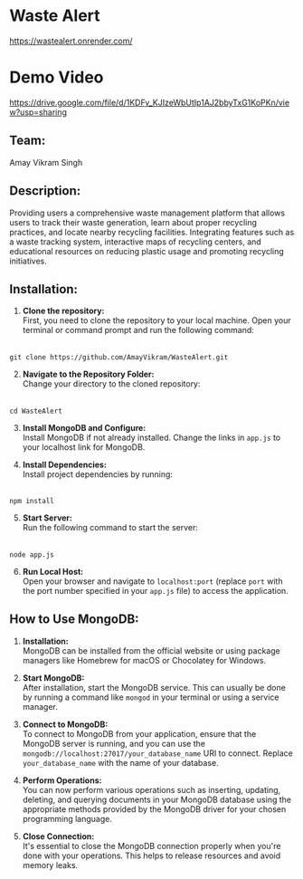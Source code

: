 # Waste Alert
https://wastealert.onrender.com/

# Demo Video
https://drive.google.com/file/d/1KDFv_KJIzeWbUtIp1AJ2bbyTxG1KoPKn/view?usp=sharing

## Team:
Amay Vikram Singh
## Description:
Providing users  a comprehensive waste management platform that allows users to track their waste generation, learn about proper recycling practices, and locate nearby recycling facilities. Integrating features such as a waste tracking system, interactive maps of recycling centers, and educational resources on reducing plastic usage and promoting recycling initiatives.

## Installation:

1. **Clone the repository:**  
   First, you need to clone the repository to your local machine. Open your terminal or command prompt and run the following command:

######
    git clone https://github.com/AmayVikram/WasteAlert.git

2. **Navigate to the Repository Folder:**  
Change your directory to the cloned repository:

######
    cd WasteAlert

3. **Install MongoDB and Configure:**  
Install MongoDB if not already installed. Change the links in `app.js` to your localhost link for MongoDB.

4. **Install Dependencies:**  
Install project dependencies by running:

######
    npm install


5. **Start Server:**  
Run the following command to start the server:

######
    node app.js


6. **Run Local Host:**  
Open your browser and navigate to `localhost:port` (replace `port` with the port number specified in your `app.js` file) to access the application.

## How to Use MongoDB:

1. **Installation:**  
MongoDB can be installed from the official website or using package managers like Homebrew for macOS or Chocolatey for Windows.

2. **Start MongoDB:**  
After installation, start the MongoDB service. This can usually be done by running a command like `mongod` in your terminal or using a service manager.

3. **Connect to MongoDB:**  
To connect to MongoDB from your application, ensure that the MongoDB server is running, and you can use the `mongodb://localhost:27017/your_database_name` URI to connect. Replace `your_database_name` with the name of your database.

4. **Perform Operations:**  
You can now perform various operations such as inserting, updating, deleting, and querying documents in your MongoDB database using the appropriate methods provided by the MongoDB driver for your chosen programming language.

5. **Close Connection:**  
It's essential to close the MongoDB connection properly when you're done with your operations. This helps to release resources and avoid memory leaks.
